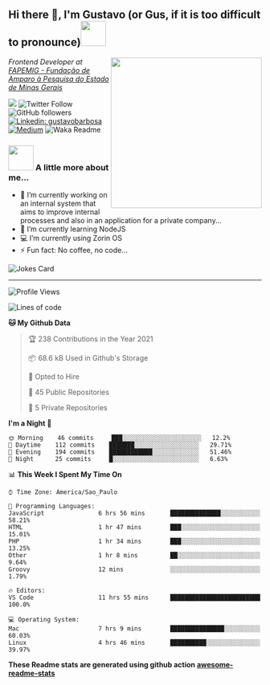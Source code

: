 <h2>Hi there 👋, I'm Gustavo (or Gus, if it is too difficult to pronounce)<img src="https://media.giphy.com/media/RMAnPMLrnOVhWuvusR/giphy.gif" width="50"></h2>
<img src="https://media.giphy.com/media/bi6RQ5x3tqoSI/giphy.gif" align="right" width="300">
<p><em>Frontend Developer at <a href="https://fapemig.br/pt/">FAPEMIG - Fundação de Amparo à Pesquisa do Estado de Minas Gerais</a>
</em></p>

![](https://visitor-badge.glitch.me/badge?page_id=gusbdev.gusbdev)
![Twitter Follow](https://img.shields.io/twitter/follow/GustavoBFig?label=Follow)
![GitHub followers](https://img.shields.io/github/followers/gusbdev?label=Follow&style=social)
[![Linkedin: gustavobarbosa](https://img.shields.io/badge/-Gustavo%20Barbosa-blue?style=flat-square&logo=Linkedin&logoColor=white&link=https://www.linkedin.com/in/gustavo-barbosa-4a457178/?locale=en_US)](https://www.linkedin.com/in/gustavo-barbosa-figueiredo/?locale=en_US)
[![Medium](https://img.shields.io/badge/-Gustavo%20Barbosa-black?style=flat-square&logo=Medium&logoColor=white&link=https://gusbdev.medium.com/)](https://gusbdev.medium.com/)
![Waka Readme](https://github.com/anmol098/anmol098/workflows/Waka%20Readme/badge.svg)

### <img src="https://media.giphy.com/media/LRUSX9oaSmuKW3n4Ax/giphy.gif" width="50"> A little more about me...  

- 🔭 I’m currently working on an internal system that aims to improve internal processes and also in an application for a private company...
- 🌱 I’m currently learning NodeJS
- :computer: I’m currently using Zorin OS
- ⚡ Fun fact: No coffee, no code...

![Jokes Card](https://readme-jokes.vercel.app/api)

---
<!--START_SECTION:waka-->
![Profile Views](http://img.shields.io/badge/Profile%20Views-0-blue)

![Lines of code](https://img.shields.io/badge/From%20Hello%20World%20I%27ve%20Written-612789%20lines%20of%20code-blue)

**🐱 My Github Data** 

> 🏆 238 Contributions in the Year 2021
 > 
> 📦 68.6 kB Used in Github's Storage 
 > 
> 💼 Opted to Hire
 > 
> 📜 45 Public Repositories 
 > 
> 🔑 5 Private Repositories  
 > 
**I'm a Night 🦉** 

```text
🌞 Morning    46 commits     ███░░░░░░░░░░░░░░░░░░░░░░   12.2% 
🌆 Daytime    112 commits    ███████░░░░░░░░░░░░░░░░░░   29.71% 
🌃 Evening    194 commits    ████████████░░░░░░░░░░░░░   51.46% 
🌙 Night      25 commits     █░░░░░░░░░░░░░░░░░░░░░░░░   6.63%

```


📊 **This Week I Spent My Time On** 

```text
⌚︎ Time Zone: America/Sao_Paulo

💬 Programming Languages: 
JavaScript               6 hrs 56 mins       ██████████████░░░░░░░░░░░   58.21% 
HTML                     1 hr 47 mins        ███░░░░░░░░░░░░░░░░░░░░░░   15.01% 
PHP                      1 hr 34 mins        ███░░░░░░░░░░░░░░░░░░░░░░   13.25% 
Other                    1 hr 8 mins         ██░░░░░░░░░░░░░░░░░░░░░░░   9.64% 
Groovy                   12 mins             ░░░░░░░░░░░░░░░░░░░░░░░░░   1.79%

🔥 Editors: 
VS Code                  11 hrs 55 mins      █████████████████████████   100.0%

💻 Operating System: 
Mac                      7 hrs 9 mins        ███████████████░░░░░░░░░░   60.03% 
Linux                    4 hrs 46 mins       ██████████░░░░░░░░░░░░░░░   39.97%

```


<!--END_SECTION:waka-->

**These Readme stats are generated using github action [awesome-readme-stats](https://github.com/anmol098/waka-readme-stats)**
